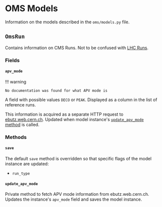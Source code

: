 # OMS Models

Information on the models described in the `oms/models.py` file.

## `OmsRun`

Contains information on CMS Runs. Not to be confused with
[LHC Runs](../../../basic-concepts.md#lhc-run-1-run-2).

### Fields

#### `apv_mode`

!!! warning
	
	No documentation was found for what APV mode is
	
A field with possible values `DECO` or `PEAK`. Displayed
as a column in the list of reference runs.
	
This information is acquired as a separate HTTP request to
[ebutz.web.cern.ch](http://ebutz.web.cern.ch). Updated when
model instance's [`update_apv_mode` method](#update_apv_mode) is called.

### Methods

#### `save`

The default `save` method is overridden so that specific flags
of the model instance are updated:

* `run_type`

#### `update_apv_mode`

Private method to fetch APV mode information from ebutz.web.cern.ch.
Updates the instance's `apv_mode` field and saves the model instance.
